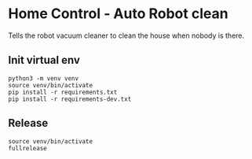 # Home Control - Auto Robot clean

Tells the robot vacuum cleaner to clean the house when nobody is there.

## Init virtual env
```
python3 -m venv venv
source venv/bin/activate
pip install -r requirements.txt
pip install -r requirements-dev.txt
```

## Release
```
source venv/bin/activate
fullrelease
```